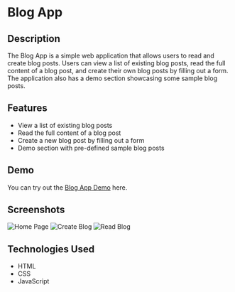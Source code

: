 # Blog App
 
## Description

The Blog App is a simple web application that allows users to read and create blog posts. Users can view a list of existing blog posts, read the full content of a blog post, and create their own blog posts by filling out a form. The application also has a demo section showcasing some sample blog posts.

## Features

- View a list of existing blog posts
- Read the full content of a blog post
- Create a new blog post by filling out a form
- Demo section with pre-defined sample blog posts

## Demo

You can try out the [Blog App Demo](https://blog-app.gulshan07dev.repl.co) here.

## Screenshots

![Home Page](https://res.cloudinary.com/dhwbyshmo/image/upload/v1690453912/blog-app-assests/home-page.png)
![Create Blog](https://res.cloudinary.com/dhwbyshmo/image/upload/v1690453916/blog-app-assests/create-blog.png)
![Read Blog](https://res.cloudinary.com/dhwbyshmo/image/upload/v1690453925/blog-app-assests/read-blog.png)

## Technologies Used

- HTML
- CSS
- JavaScript